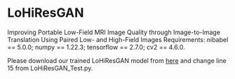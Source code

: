 # LoHiResGAN
Improving Portable Low-Field MRI Image Quality through Image-to-Image Translation Using Paired Low- and High-Field Images
Requirements: nibabel == 5.0.0; numpy == 1.22.3; tensorflow == 2.7.0; cv2 == 4.6.0.

Please download our trained LoHiResGAN model from [here](https://drive.google.com/open?id=1sXO1BlSeu1gCZrYVhfEvq0gNDIQl70mq&usp=drive_fs) and change line 15 from LoHiResGAN_Test.py.
